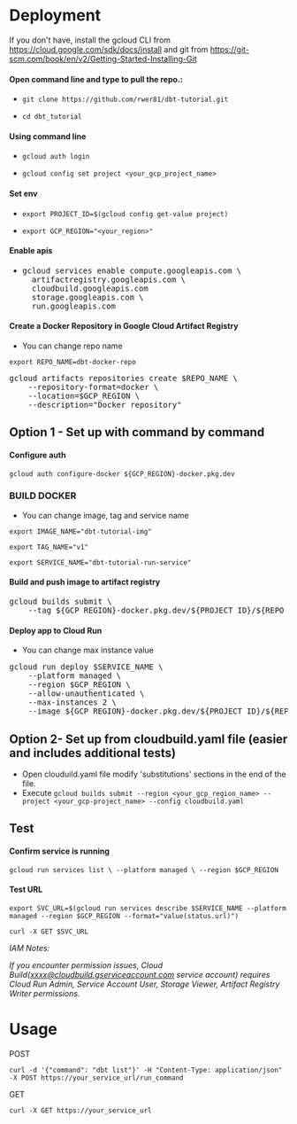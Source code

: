 # Deployment

If you don't have, install the gcloud CLI from https://cloud.google.com/sdk/docs/install and git from https://git-scm.com/book/en/v2/Getting-Started-Installing-Git

#### Open command line and type to pull the repo.:

- `git clone https://github.com/rwer81/dbt-tutorial.git`

- `cd dbt_tutorial`

#### Using command line

- `gcloud auth login`

- `gcloud config set project <your_gcp_project_name>`

#### Set env
- `export PROJECT_ID=$(gcloud config get-value project)`

- `export GCP_REGION="<your_region>" `


#### Enable apis

- <pre>gcloud services enable compute.googleapis.com \
    artifactregistry.googleapis.com \
    cloudbuild.googleapis.com 
    storage.googleapis.com \
    run.googleapis.com</pre>

#### Create a Docker Repository in Google Cloud Artifact Registry
* You can change repo name

`export REPO_NAME=dbt-docker-repo`

<pre>gcloud artifacts repositories create $REPO_NAME \
    --repository-format=docker \
    --location=$GCP_REGION \
    --description="Docker repository"</pre>

## Option 1 - Set up with command by command

#### Configure auth
`gcloud auth configure-docker ${GCP_REGION}-docker.pkg.dev`

### BUILD DOCKER 
* You can change image, tag and service name

`export IMAGE_NAME="dbt-tutorial-img"`

`export TAG_NAME="v1"`

`export SERVICE_NAME="dbt-tutorial-run-service"`


#### Build and push image to artifact registry 
<pre>gcloud builds submit \
    --tag ${GCP_REGION}-docker.pkg.dev/${PROJECT_ID}/${REPO_NAME}/${IMAGE_NAME}:${TAG_NAME}</pre>

#### Deploy app to Cloud Run
* You can change max instance value

<pre>gcloud run deploy $SERVICE_NAME \
    --platform managed \
    --region $GCP_REGION \
    --allow-unauthenticated \
    --max-instances 2 \
    --image ${GCP_REGION}-docker.pkg.dev/${PROJECT_ID}/${REPO_NAME}/${IMAGE_NAME}:${TAG_NAME}</pre>

## Option 2- Set up from cloudbuild.yaml file (easier and includes additional tests)
  - Open clouduild.yaml file modify 'substitutions' sections in the end of the file.
  - Execute `gcloud builds submit --region <your_gcp_region_name> --project <your_gcp-project_name> --config cloudbuild.yaml`

## Test
#### Confirm service is running
`gcloud run services list \
    --platform managed \
    --region $GCP_REGION`

#### Test URL
`export SVC_URL=$(gcloud run services describe $SERVICE_NAME --platform managed --region $GCP_REGION --format="value(status.url)")`

`curl -X GET $SVC_URL`

_IAM Notes:_

_If you encounter permission issues, Cloud Build(xxxx@cloudbuild.gserviceaccount.com service account) requires Cloud Run Admin, Service Account User, Storage Viewer, Artifact Registry Writer permissions._

# Usage

POST

`curl -d '{"command": "dbt list"}' -H "Content-Type: application/json" -X POST https://your_service_url/run_command`

GET

`curl -X GET https://your_service_url`
